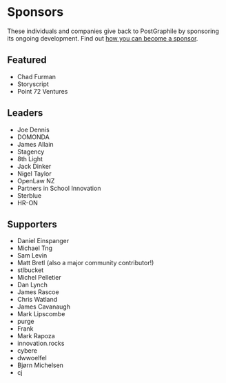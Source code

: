 # Sponsors

These individuals and companies give back to PostGraphile by sponsoring its
ongoing development. Find out [how you can become a
sponsor](https://graphile.org/sponsor/).

## Featured

- Chad Furman
- Storyscript
- Point 72 Ventures

## Leaders

- Joe Dennis
- DOMONDA
- James Allain
- Stagency
- 8th Light
- Jack Dinker
- Nigel Taylor
- OpenLaw NZ
- Partners in School Innovation
- Sterblue
- HR-ON

## Supporters

- Daniel Einspanger
- Michael Tng
- Sam Levin
- Matt Bretl (also a major community contributor!)
- stlbucket
- Michel Pelletier
- Dan Lynch
- James Rascoe
- Chris Watland
- James Cavanaugh
- Mark Lipscombe
- purge
- Frank
- Mark Rapoza
- innovation.rocks
- cybere
- dwwoelfel
- Bjørn Michelsen
- cj
